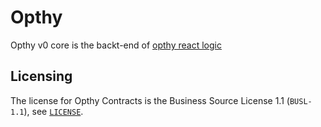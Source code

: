 # Opthy

Opthy v0 core is the backt-end of [opthy react logic](https://github.com/opthydefi/opthy-react-logic)

## Licensing

The license for Opthy Contracts is the Business Source License 1.1 (`BUSL-1.1`), see [`LICENSE`](./LICENSE).

